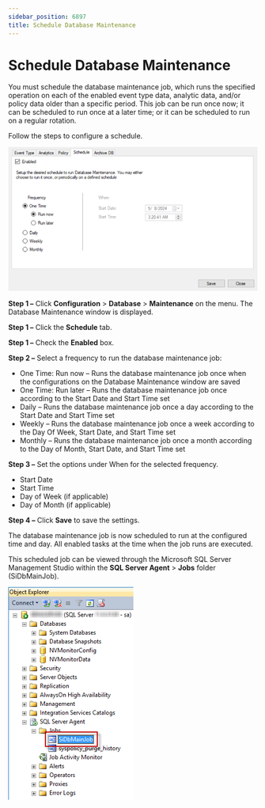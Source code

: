 ```yaml
---
sidebar_position: 6897
title: Schedule Database Maintenance
---
```


# Schedule Database Maintenance

You must schedule the database maintenance job, which runs the specified operation on each of the enabled event type data, analytic data, and/or policy data older than a specific period. This job can be run once now; it can be scheduled to run once at a later time; or it can be scheduled to run on a regular rotation.

Follow the steps to configure a schedule.

![Database Maintenance window - Schedule tab](../../../../../../../static/images/ThreatPrevention_7.5/Content/Resources/Images/ThreatPrevention/DBMaintenance/Schedule.png "Database Maintenance window - Schedule tab")

**Step 1 –** Click **Configuration** > **Database** > **Maintenance** on the menu. The Database Maintenance window is displayed.

**Step 1 –** Click the **Schedule** tab.

**Step 1 –** Check the **Enabled** box.

**Step 2 –** Select a frequency to run the database maintenance job:

* One Time: Run now – Runs the database maintenance job once when the configurations on the Database Maintenance window are saved
* One Time: Run later – Runs the database maintenance job once according to the Start Date and Start Time set
* Daily – Runs the database maintenance job once a day according to the Start Date and Start Time set
* Weekly – Runs the database maintenance job once a week according to the Day Of Week, Start Date, and Start Time set
* Monthly – Runs the database maintenance job once a month according to the Day of Month, Start Date, and Start Time set

**Step 3 –** Set the options under When for the selected frequency.

* Start Date
* Start Time
* Day of Week (if applicable)
* Day of Month (if applicable)

**Step 4 –** Click **Save** to save the settings.

The database maintenance job is now scheduled to run at the configured time and day. All enabled tasks at the time when the job runs are executed.

This scheduled job can be viewed through the Microsoft SQL Server Management Studio within the **SQL Server Agent** > **Jobs** folder (SiDbMainJob).

![Database Maintenance job in Microsoft SQL Server Management Studio](../../../../../../../static/images/ThreatPrevention_7.5/Content/Resources/Images/ThreatPrevention/DBMaintenance/DBMaintenanceJob.png "Database Maintenance job in Microsoft SQL Server Management Studio")